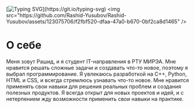 [![Typing SVG](https://readme-typing-svg.demolab.com?font=Fira+Code&pause=1000&random=false&width=435&lines=Hi+there%2C+Welcome!+I'm+Rashid.)](https://git.io/typing-svg)
<img src="https://github.com/Rashid-Yusubov/Rashid-Yusubov/assets/123075706/f2fbf520-dfaa-47a0-b670-0bf2ca8d1465" />
<h1>О себе</h1>
<a></a>Меня зовут Рашид, и я студент IT-направления в РТУ МИРЭА. Мне нравится решать сложные задачи и создавать что-то новое, поэтому я выбрал программирование. Я увлекаюсь разработкой на C++, Python, HTML и CSS, и всегда стремлюсь узнавать что-то новое. Мне нравится применять свои навыки для решения реальных проблем и создания полезных продуктов. Я всегда открыт для новых проектов и идей, и с нетерпением жду возможности применить свои навыки на практике.</a> 
